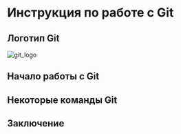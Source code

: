 # Инструкция по работе с Git

## Логотип Git

![git_logo](Git_logo.png)

## Начало работы с Git

## Некоторые команды Git

## Заключение